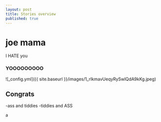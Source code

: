 ```yaml
---
layout: post
title: Stories overview
published: true
---
```

# joe mama
I HATE you
### YOOOOOOOOO



![_config.yml]({{ site.baseurl }}/images/1_rIkmavUeqyRySwlQdA9kKg.jpeg)

## Congrats

-ass and tiddies
-tiddies and ASS

a
